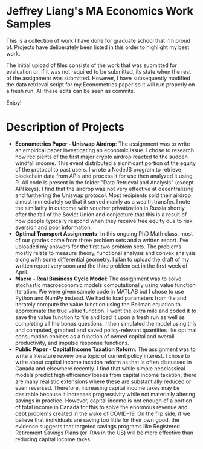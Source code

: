 # Jeffrey Liang's MA Economics Work Samples
This is a collection of work I have done for graduate school that I'm proud of. Projects have deliberately been listed in this order to highlight my best work.

The initial upload of files consists of the work that was submitted for evaluation or, if it was not required to be submitted, its state when the rest of the assignment was submitted. However, I have subsequently modified the data retrieval script for my Econometrics paper so it will run properly on a fresh run. All these edits can be seen as commits.

Enjoy!

# Description of Projects
- **Econometrics Paper - Uniswap Airdrop**: The assignment was to write an empirical paper investigating an economic issue. I chose to research how recipients of the first major crypto airdrop reacted to the sudden windfall income. This event distributed a significant portion of the equity of the protocol to past users. I wrote a NodeJS program to retrieve blockchain data from APIs and process it for use then analyzed it using R. All code is present in the folder "Data Retrieval and Analysis" (except API keys). I find that the airdrop was not very effective at decentralizing and furthering the Uniswap protocol. Most recipients sold their airdrop almost immediately so that it served mainly as a wealth transfer. I note the similarity in outcome with voucher privatization in Russia shortly after the fall of the Soviet Union and conjecture that this is a result of how people typically respond when they receive free equity due to risk aversion and poor information.
- **Optimal Transport Assignments**: In this ongoing PhD Math class, most of our grades come from three problem sets and a written report. I've uploaded my answers for the first two problem sets. The problems mostly relate to measure theory, functional analysis and convex analysis along with some differential geometry. I plan to upload the draft of my written report very soon and the third problem set in the first week of April. 
- **Macro - Real Business Cycle Model**: The assignment was to solve stochastic macroeconomic models computationally using value function iteration. We were given sample code in MATLAB but I chose to use Python and NumPy instead. We had to load parameters from file and iterately compute the value function using the Bellman equation to approximate the true value function. I went the extra mile and coded it to save the value function to file and load it upon a fresh run as well as completing all the bonus questions. I then simulated the model using this and computed, graphed and saved policy-relevant quantities like optimal consumption choices as a function of owned capital and overall productivity, and impulse response functions. 
- **Public Paper - Capital Income Taxation Reform**: The assignment was to write a literature review on a topic of current policy interest. I chose to write about capital income taxation reform as that is often discussed in Canada and elsewhere recently. I find that while simple neoclassical models predict high efficiency losses from capital income taxation, there are many realistic extensions where these are substantially reduced or even reversed. Therefore, increasing capital income taxes may be desirable because it increases progressivity while not materially altering savings in practice. However, capital income is not enough of a portion of total income in Canada for this to solve the enormous revenue and debt problems created in the wake of COVID-19. On the flip side, if we believe that individuals are saving too little for their own good, the evidence suggests that targeted savings programs like Registered Retirement Savings Plans (or IRAs in the US) will be more effective than reducing capital income taxes.